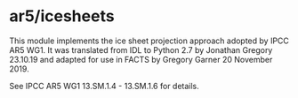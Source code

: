 # ar5/icesheets

This module implements the ice sheet projection approach adopted by IPCC AR5 WG1. It was translated from IDL to Python 2.7 by Jonathan Gregory 23.10.19 and adapted for use in FACTS by Gregory Garner 20 November 2019.

See IPCC AR5 WG1 13.SM.1.4 - 13.SM.1.6 for details.
